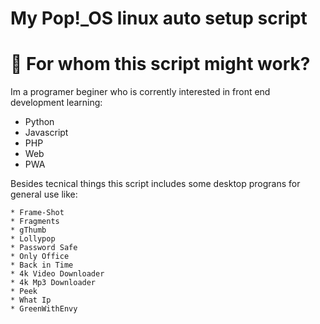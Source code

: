 # My Pop!\_OS linux auto setup script

# :pencil: For whom this script might work?

<div>
    Im a programer beginer who is corrently interested in front end development learning:
    <ul>
    <li>Python</li>
    <li>Javascript</li>
    <li>PHP</li>
    <li>Web</li>
    <li>PWA</li>
    </ul>
</div>
<div>
 Besides tecnical things this script includes some desktop prograns for general use like:

    * Frame-Shot
    * Fragments
    * gThumb
    * Lollypop
    * Password Safe
    * Only Office
    * Back in Time
    * 4k Video Downloader
    * 4k Mp3 Downloader
    * Peek
    * What Ip
    * GreenWithEnvy

</div>
